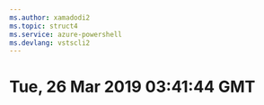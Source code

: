 ```yaml
---
ms.author: xamadodi2
ms.topic: struct4
ms.service: azure-powershell
ms.devlang: vstscli2
---
```

# Tue, 26 Mar 2019 03:41:44 GMT

